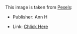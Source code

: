 This image is taken from [Pexels](https://www.pexels.com/):

-   Publisher: Ann H

-   Link: [Chlick Here](https://www.pexels.com/photo/wood-man-people-art-10981240/)